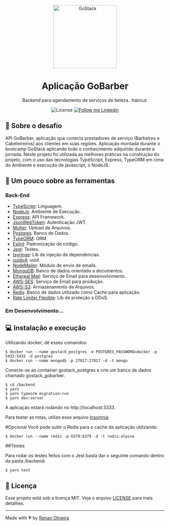<p align="center">
    <img alt="GoStack" src="https://rocketseat-cdn.s3-sa-east-1.amazonaws.com/bootcamp-header.png" width="200px" />
</p>

<h1 align="center">
  Aplicação GoBarber
</h1>

<p align="center">Backend para agendamento de serviços de beleza.  :haircut:</p>

<p align="center">
  <img alt="License" src="https://img.shields.io/badge/license-MIT-191A1E">

  <a href="https://www.linkedin.com/in/renansmoliveira/">
    <img alt="Follow me Linkedin" src="https://img.shields.io/badge/Follow%20up-renansmoliveira-191A1E?style=social&logo=linkedin">
  </a>
</p>

## :rocket: Sobre o desafio

API GoBarber, aplicação que conecta prestadores de serviço (Barbeiros e Cabeleireiros) aos clientes em suas regiões. Aplicação montada durante o bootcamp GoStack aplicando todo o conhecimento adquirido durante a jornada. Neste projeto foi utilizada as melhores práticas na construção do projeto, com o uso das tecnologias TypeScript, Express, TypeORM em cima do Ambiente e execução de javascript, o NodeJS.

## :pushpin: Um pouco sobre as ferramentas

### Back-End

- [TypeScript](https://www.typescriptlang.org/): Linguagem.
- [NodeJs](https://nodejs.org/en/): Ambiente de Execução.
- [Express](https://expressjs.com/): API Framework.
- [JsonWebToken](https://github.com/auth0/node-jsonwebtoken): Autenticação JWT.
- [Multer](https://github.com/expressjs/multer): Upload de Arquivos.
- [Postgres](https://www.postgresql.org/): Banco de Dados.
- [TypeORM](https://typeorm.io/#/): ORM.
- [Eslint](https://eslint.org/): Padronização de código.
- [Jest](https://jestjs.io/): Testes.
- [tsyringe](https://github.com/microsoft/tsyringe): Lib de injeção de dependencias.
- [uuidv4](https://github.com/thenativeweb/uuidv4#readme): uuid.
- [NodeMailer](https://nodemailer.com/about/): Módulo de envio de emails.
- [MongoDB](https://www.mongodb.com/): Banco de dados orientado a documentos.
- [Ethereal Mail](https://ethereal.email/): Serviço de Email para desenvolvimento.
- [AWS-SES](https://aws.amazon.com/pt/ses/): Serviço de Email para produção.
- [AWS-S3](https://aws.amazon.com/pt/s3/): Armazenamento de Arquivos.
- [Redis](https://redis.io/): Banco de dados utilizado como Cache para aplicação.
- [Rate Limiter Flexible](https://github.com/animir/node-rate-limiter-flexible): Lib de proteção a DDoS.

### **Em Desenvolvimento...**

## :computer: Instalação e execução

Utilizando docker, dê esses comandos:

```
$ docker run --name gostack_postgres -e POSTGRES_PASSWORD=docker -p 5432:5432 -d postgres
$ docker run --name mongodb -p 27017:27017 -d -t mongo
```

Conecte-se ao container gostack_postgres e crie um banco de dados chamado gostack_gobarber.

```
$ cd /backend
$ yarn
$ yarn typeorm migration:run
$ yarn dev:server
```

A aplicação estará rodando no http://localhost:3333.

Para testar as rotas, utilize esse arquivo [Insomnia](Insomnia_2020-09-17)

#Opcional
Você pode subir o Redis para o cache da aplicação utilizando:

```
$ docker run --name redis -p 6379:6379 -d -t redis:alpine
```

##Testes

Para rodar os testes feitos com o Jest basta dar o seguinte comando dentro da pasta /backend:

```
$ yarn test
```

## :memo: Licença

Esse projeto está sob a licença MIT. Veja o arquivo [LICENSE](https://github.com/lmaoclost/GoBarber/blob/master/LICENSE.md) para mais detalhes.

---

Made with :heartpulse: by [Renan Oliveira](https://github.com/lmaoclost)
